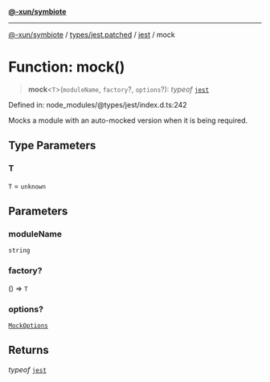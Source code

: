 [**@-xun/symbiote**](../../../../../README.md)

***

[@-xun/symbiote](../../../../../README.md) / [types/jest.patched](../../../README.md) / [jest](../README.md) / mock

# Function: mock()

> **mock**\<`T`\>(`moduleName`, `factory`?, `options`?): *typeof* [`jest`](../README.md)

Defined in: node\_modules/@types/jest/index.d.ts:242

Mocks a module with an auto-mocked version when it is being required.

## Type Parameters

### T

`T` = `unknown`

## Parameters

### moduleName

`string`

### factory?

() => `T`

### options?

[`MockOptions`](../interfaces/MockOptions.md)

## Returns

*typeof* [`jest`](../README.md)
